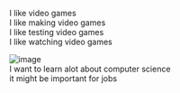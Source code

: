  I like video games  
 I like making video games  
 I like testing video games  
I like watching video games 

![image](https://user-images.githubusercontent.com/111456888/185217276-e43e895b-ad41-4c5d-96f7-8f55dc3d1345.png)  
I want to learn alot about computer science  
it might be important for jobs
